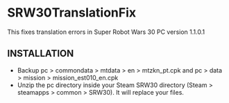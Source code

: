# SRW30TranslationFix

This fixes translation errors in Super Robot Wars 30 PC version 1.1.0.1

INSTALLATION
------------

- Backup pc > commondata > mtdata > en > mtzkn_pt.cpk and pc > data > mission > mission_est010_en.cpk
- Unzip the pc directory inside your Steam SRW30 directory (Steam > steamapps > common > SRW30). It will replace your files.
